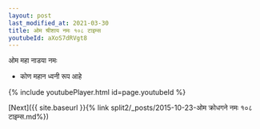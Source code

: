 ```yaml
---
layout: post
last_modified_at: 2021-03-30
title: ओम श्रीशाय नमः १०८ टाइम्स
youtubeId: aXoS7dRVgt8
---
```

 
 
 ओम महा नाडया नमः  
 
 -  कोण महान ध्वनी रूप आहे 
 
  
 
  
 
 
 
 
 
 


{% include youtubePlayer.html id=page.youtubeId %}
 
[Next]({{ site.baseurl }}{% link  split2/_posts/2015-10-23-ओम क्रोधगने नमः १०८ टाइम्स.md%})
 
